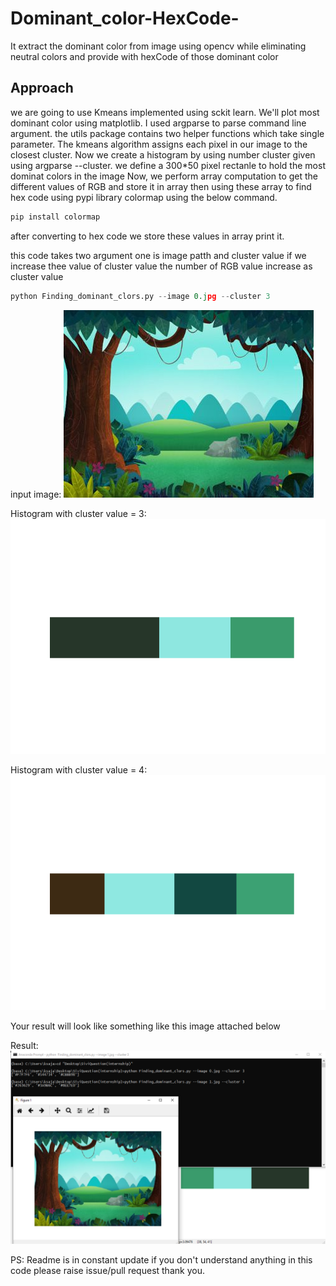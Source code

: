 # Dominant_color-HexCode-
It extract the dominant color from image using opencv while eliminating neutral colors and provide with hexCode of those dominant color

## Approach

  we are going to use Kmeans implemented using sckit learn. We'll plot most dominant color using matplotlib. I used argparse to parse command line argument. the utils package contains two helper functions which take single parameter. The kmeans algorithm assigns each pixel in our image to the closest cluster. Now we create a histogram by using number cluster given using argparse --cluster.
  we define a 300*50 pixel rectanle to hold the most dominat colors in the image
  Now, we perform array computation to get the different values of RGB  and store it in array then using these array to find hex code using pypi library colormap using the below command.
  ```python
pip install colormap
```
  after converting to hex code we store these values in array print it.
  
  this code takes two argument one is image patth and cluster value
  if we increase thee value of cluster value the number of RGB value increase as cluster value
  
  ```python
  python Finding_dominant_clors.py --image 0.jpg --cluster 3
  ```
  
  input image:
  ![alt text](https://github.com/ksajan/Dominant_color-HexCode-/blob/master/image/1.jpg "input image")
  
  Histogram with cluster value = 3:
  ![alt text](https://github.com/ksajan/Dominant_color-HexCode-/blob/master/image/Figure_2.png "Histogram with cluster value = 3")
  
  Histogram with cluster value = 4:
  ![alt text](https://github.com/ksajan/Dominant_color-HexCode-/blob/master/image/3.png " Histogram with cluster value = 4")
  
  
  Your result will look like something like this image attached below
  
  Result:
  ![alt text](https://github.com/ksajan/Dominant_color-HexCode-/blob/master/image/result.png " Result")
  


PS: Readme is in constant update if you don't understand anything in this code please raise issue/pull request thank you.
